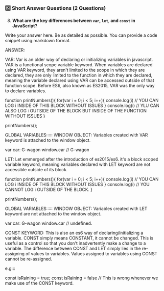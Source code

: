 ### **2️⃣ Short Answer Questions (2 Questions)**

8. **What are the key differences between `var`, `let`, and `const` in JavaScript?**

Write your answer here.
Be as detailed as possible.
You can provide a code snippet using markdown format.

ANSWER:

VAR: Var is an older way of declaring or initializing variables in javascript. VAR is a functional scope variable keyword. When variables are declared using VAR keyword, they aren't limited to the scope in which they are declared, they are only limited to the function in which they are declared, meaning the variable declared using VAR can be accessed outside of that function scope.
Before ES6, also known as ES2015, VAR was the only way to declare variables.

function printNumbers(){
for(var i = 0; i < 5; i++){
console.log(i) // YOU CAN LOG i INSIDE OF THIS BLOCK WITHOUT ISSUES
}
console.log(i) // YLU CAN ALSO LOG i OUTSIDE OF THE BLOCK BUT INSIDE OF THE FUNCTION WITHOUT ISSUES
}

printNumbers();

GLOBAL VARIABLES:::::
WINDOW OBJECT: Variables created with VAR keyword is attached to the window object.

var car: G-wagon
window.car // G-wagon

LET: Let emmerged after the introduction of es2015/es6. it's a block scoped variable keyword, meaning variables declared with LET keyword are not accessible outside of its block.

function printNumbers(){
for(var i = 0; i < 5; i++){
console.log(i) // YOU CAN LOG i INSIDE OF THIS BLOCK WITHOUT ISSUES
}
console.log(i) // YOU CANNOT LOG i OUTSIDE OF THE BLOCK.
}

printNumbers();

GLOBAL VARIABLES:::::
WINDOW OBJECT: Variables created with LET keyword are not attached to the window object.

var car: G-wagon
window.car // undefined.

CONST KEYWORD: This is also an es6 way of declaring/initializing a variable. CONST simply means CONSTANT, it cannot be changed.
This is useful as a control so that you don't inadvertently make a change to a variable. The difference between CONST and LET simply lies in the re-assigning of values to variables. Values assigned to variables using CONST cannot be re-assigned.

e.g:::

const isRaining = true;
const isRaining = false // This is wrong whenever we make use of the CONST keyword.
